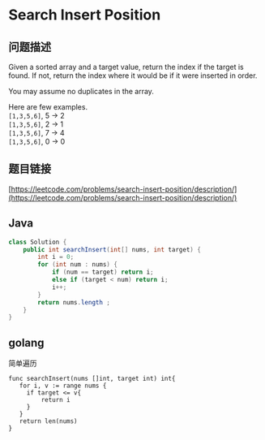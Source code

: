 # Search Insert Position

## 问题描述

Given a sorted array and a target value, return the index if the target is found. If not, return the index where it would be if it were inserted in order.

You may assume no duplicates in the array.

Here are few examples.  
`[1,3,5,6]`, 5 → 2  
`[1,3,5,6]`, 2 → 1  
`[1,3,5,6]`, 7 → 4  
`[1,3,5,6]`, 0 → 0

## 题目链接

[https://leetcode.com/problems/search-insert-position/description/](https://leetcode.com/problems/search-insert-position/description/)

## Java

```java
class Solution {
    public int searchInsert(int[] nums, int target) {
        int i = 0;
        for (int num : nums) {
            if (num == target) return i;
            else if (target < num) return i;
            i++;
        }
        return nums.length ;
    }
}
```


## golang
简单遍历

```golang
func searchInsert(nums []int, target int) int{
   for i, v := range nums {
     if target <= v{
         return i
     }
   } 
   return len(nums)
}
```
